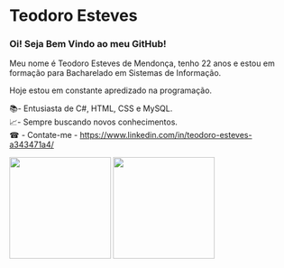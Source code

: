 <h1>Teodoro Esteves</h1>

<h3>Oi! Seja Bem Vindo ao meu GitHub!</h3>
<p>Meu nome é Teodoro Esteves de Mendonça, tenho 22 anos e estou em formação para Bacharelado em Sistemas de Informação.</p>
<p>Hoje estou em constante apredizado na programação. </p>

📚- Entusiasta de C#, HTML, CSS e MySQL.<br/>
📈- Sempre buscando novos conhecimentos.<br/>
☎ - Contate-me - https://www.linkedin.com/in/teodoro-esteves-a343471a4/

 <div>
  <img height="180em" src="https://github-readme-stats.vercel.app/api?username=TeodoroEsteves&show_icons=true&theme=dark&include_all_commits=true&count_private=true"/>
  <img height="180em" src="https://github-readme-stats.vercel.app/api/top-langs/?username=TeodoroEsteves&layout=compact&langs_count=7&theme=dark&show_icons=true"/>
</div>
